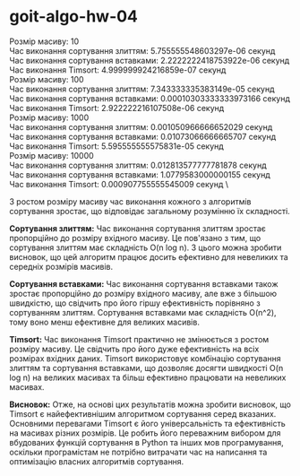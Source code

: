 # goit-algo-hw-04

Розмір масиву: 10 \
Час виконання сортування злиттям: 5.755555548603297e-06 секунд \
Час виконання сортування вставками: 2.2222222418753922e-06 секунд \
Час виконання Timsort: 4.999999924216859e-07 секунд \
Розмір масиву: 100 \
Час виконання сортування злиттям: 7.343333335383149e-05 секунд \
Час виконання сортування вставками: 0.00010303333333973166 секунд \
Час виконання Timsort: 2.922222216107508e-06 секунд \
Розмір масиву: 1000 \
Час виконання сортування злиттям: 0.001050966666652029 секунд \
Час виконання сортування вставками: 0.01073066666665707 секунд \
Час виконання Timsort: 5.595555555575831e-05 секунд \
Розмір масиву: 10000 \
Час виконання сортування злиттям: 0.012813577777781878 секунд \
Час виконання сортування вставками: 1.0779583000000155 секунд \
Час виконання Timsort: 0.000907755555545009 секунд \

З ростом розміру масиву час виконання кожного з алгоритмів сортування зростає, що відповідає загальному розумінню їх складності.

**Сортування злиттям:** Час виконання сортування злиттям зростає пропорційно до розміру вхідного масиву. Це пов'язано з тим, що сортування злиттям має складність O(n log n). 
З цього можна зробити висновок, що цей алгоритм працює досить ефективно для невеликих та середніх розмірів масивів.

**Сортування вставками:** Час виконання сортування вставками також зростає пропорційно до розміру вхідного масиву, але вже з більшою швидкістю, що свідчить про його гіршу ефективність порівняно з сортуванням злиттям. Сортування вставками має складність O(n^2), тому воно менш ефективне для великих масивів.

**Timsort:** Час виконання Timsort практично не змінюється з ростом розміру масиву. Це свідчить про його дуже ефективність на всіх розмірах вхідних даних. Timsort використовує комбінацію сортування злиттям та сортування вставками, що дозволяє досягти швидкості O(n log n) на великих масивах та більш ефективно працювати на невеликих масивах.

**Висновок:**
Отже, на основі цих результатів можна зробити висновок, що Timsort є найефективнішим алгоритмом сортування серед вказаних. Основними перевагами Timsort є його універсальність та ефективність на масивах різних розмірів. Це робить його переважним вибором для вбудованих функцій сортування в Python та інших мов програмування, оскільки програмістам не потрібно витрачати час на написання та оптимізацію власних алгоритмів сортування.
